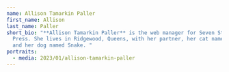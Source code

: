```yaml
---
name: Allison Tamarkin Paller
first_name: Allison
last_name: Paller
short_bio: "**Allison Tamarkin Paller** is the web manager for Seven Stories
  Press. She lives in Ridgewood, Queens, with her partner, her cat named Soup,
  and her dog named Snake. "
portraits:
  - media: 2023/01/allison-tamarkin-paller
---
```

